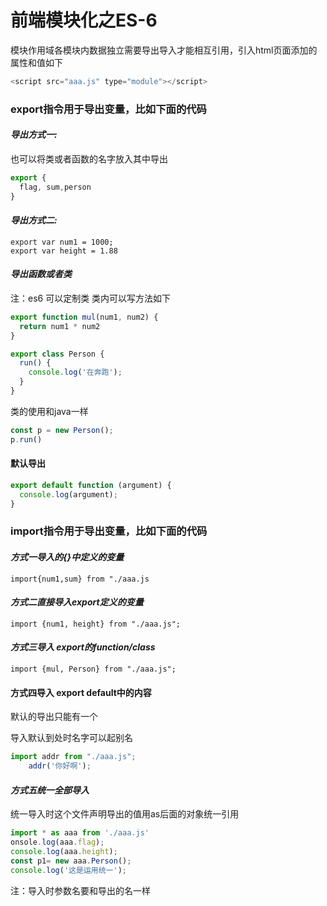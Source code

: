# 前端模块化之ES-6

模块作用域各模块内数据独立需要导出导入才能相互引用，引入html页面添加的属性和值如下

```javascript
<script src="aaa.js" type="module"></script>

```

### export指令用于导出变量，比如下面的代码

#### *导出方式一:*

也可以将类或者函数的名字放入其中导出

```javascript
export {
  flag, sum,person
}
```

#### *导出方式二:*

```javascriptj
export var num1 = 1000;
export var height = 1.88
```



#### *导出函数或者类*

注：es6 可以定制类 类内可以写方法如下

```javascript
export function mul(num1, num2) {
  return num1 * num2
}

export class Person {
  run() {
    console.log('在奔跑');
  }
}

```

类的使用和java一样

```javascript
const p = new Person();
p.run()
```

#### 默认导出

```javascript
export default function (argument) {
  console.log(argument);
}
```

### import指令用于导出变量，比如下面的代码

#### *方式一导入的{}中定义的变量*

```javascriptj
import{num1,sum} from "./aaa.js
```

#### *方式二直接导入export定义的变量*

```
import {num1, height} from "./aaa.js";
```

#### *方式三导入 export的function/class*

```
import {mul, Person} from "./aaa.js";
```

#### 方式四导入 export default中的内容

默认的导出只能有一个

导入默认到处时名字可以起别名

```javascript
import addr from "./aaa.js";
	addr('你好啊');
```

#### *方式五统一全部导入*

统一导入时这个文件声明导出的值用as后面的对象统一引用

```javascript
import * as aaa from './aaa.js'
onsole.log(aaa.flag);
console.log(aaa.height);
const p1= new aaa.Person();
console.log('这是运用统一');
```

注：导入时参数名要和导出的名一样
